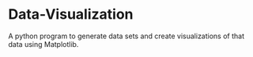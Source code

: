 # Data-Visualization
A python program to generate data sets and create visualizations of that data using Matplotlib.
